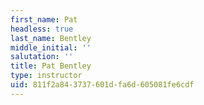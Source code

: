 ```yaml
---
first_name: Pat
headless: true
last_name: Bentley
middle_initial: ''
salutation: ''
title: Pat Bentley
type: instructor
uid: 811f2a84-3737-601d-fa6d-605081fe6cdf
---
```

